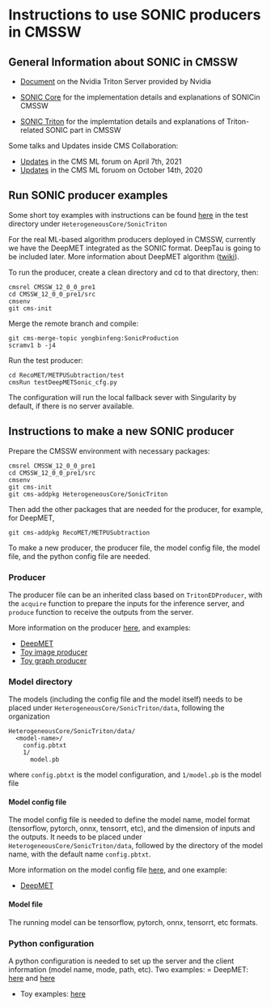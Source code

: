 # Instructions to use SONIC producers in CMSSW

## General Information about SONIC in CMSSW

 - [Document](https://docs.nvidia.com/deeplearning/triton-inference-server/archives/triton_inference_server_230/user-guide/docs/) on the Nvidia Triton Server provided by Nvidia

 - [SONIC Core](https://github.com/cms-sw/cmssw/tree/master/HeterogeneousCore/SonicCore) for the implementation details and explanations of SONICin CMSSW
 - [SONIC Triton](https://github.com/cms-sw/cmssw/tree/master/HeterogeneousCore/SonicTriton) for the implemtation details and explanations of Triton-related SONIC part in CMSSW

Some talks and Updates inside CMS Collaboration:

- [Updates](https://indico.cern.ch/event/1001996/contributions/4288097) in the CMS ML forum on April 7th, 2021
- [Updates](https://indico.cern.ch/event/954163/contributions/4062934) in the CMS ML foruom on October 14th, 2020


## Run SONIC producer examples

Some short toy examples with instructions can be found [here](https://github.com/cms-sw/cmssw/tree/master/HeterogeneousCore/SonicTriton/test) in the test directory under `HeterogeneousCore/SonicTriton`

For the real ML-based algorithm producers deployed in CMSSW, currently we have the DeepMET integrated as the SONIC format. DeepTau is going to be included later. More information about DeepMET algorithm ([twiki](https://twiki.cern.ch/twiki/bin/viewauth/CMS/DeepPFMET)).

To run the producer, create a clean directory and cd to that directory, then:
```
cmsrel CMSSW_12_0_0_pre1
cd CMSSW_12_0_0_pre1/src
cmsenv
git cms-init
```

Merge the remote branch and compile:
```
git cms-merge-topic yongbinfeng:SonicProduction
scramv1 b -j4
```

Run the test producer:
```
cd RecoMET/METPUSubtraction/test
cmsRun testDeepMETSonic_cfg.py
```

The configuration will run the local fallback sever with Singularity by default, if there is no server available.

## Instructions to make a new SONIC producer

Prepare the CMSSW environment with necessary packages:
```
cmsrel CMSSW_12_0_0_pre1
cd CMSSW_12_0_0_pre1/src
cmsenv
git cms-init
git cms-addpkg HeterogeneousCore/SonicTriton
```

Then add the other packages that are needed for the producer, for example, for DeepMET,
```
git cms-addpkg RecoMET/METPUSubtraction
```

To make a new producer, the producer file, the model config file, the model file, and the python config file are needed.

### Producer

The producer file can be an inherited class based on `TritonEDProducer`, with the `acquire` function to prepare the inputs for the inference server, and `produce` function to receive the outputs from the server. 

More information on the producer [here](https://github.com/cms-sw/cmssw/tree/master/HeterogeneousCore/SonicTriton#modules), and examples: 
- [DeepMET](https://github.com/yongbinfeng/cmssw/blob/SonicProduction/RecoMET/METPUSubtraction/plugins/DeepMETSonicProducer.cc)
- [Toy image producer](https://github.com/cms-sw/cmssw/blob/master/HeterogeneousCore/SonicTriton/test/TritonImageProducer.cc)
- [Toy graph producer](https://github.com/cms-sw/cmssw/blob/master/HeterogeneousCore/SonicTriton/test/TritonGraphModules.cc)


### Model directory
The models (including the config file and the model itself) needs to be placed under `HeterogeneousCore/SonicTriton/data`, following the organization
```
HeterogeneousCore/SonicTriton/data/
  <model-name>/
    config.pbtxt
    1/
      model.pb
```
where `config.pbtxt` is the model configuration, and `1/model.pb` is the model file

#### Model config file

The model config file is needed to define the model name, model format (tensorflow, pytorch, onnx, tensorrt, etc), and the dimension of inputs and the outputs. It needs to be placed under `HeterogeneousCore/SonicTriton/data`, followed by the directory of the model name, with the default name `config.pbtxt`.

More information on the model config file [here](https://docs.nvidia.com/deeplearning/triton-inference-server/archives/triton_inference_server_230/user-guide/docs/model_configuration.html), and one example:
- [DeepMET](https://github.com/yongbinfeng/cmssw/blob/SonicProduction/HeterogeneousCore/SonicTriton/data/models/deepmet/config.pbtxt)

#### Model file

The running model can be tensorflow, pytorch, onnx, tensorrt, etc formats.

### Python configuration

A python configuration is needed to set up the server and the client information (model name, mode, path, etc). Two examples:
= DeepMET: [here](https://github.com/yongbinfeng/cmssw/blob/SonicProduction/RecoMET/METPUSubtraction/python/deepMetSonicProducer_cff.py) and [here](https://github.com/yongbinfeng/cmssw/blob/SonicProduction/RecoMET/METPUSubtraction/test/testDeepMETSonic_cfg.py)
- Toy examples: [here](https://github.com/cms-sw/cmssw/blob/master/HeterogeneousCore/SonicTriton/test/tritonTest_cfg.py)
